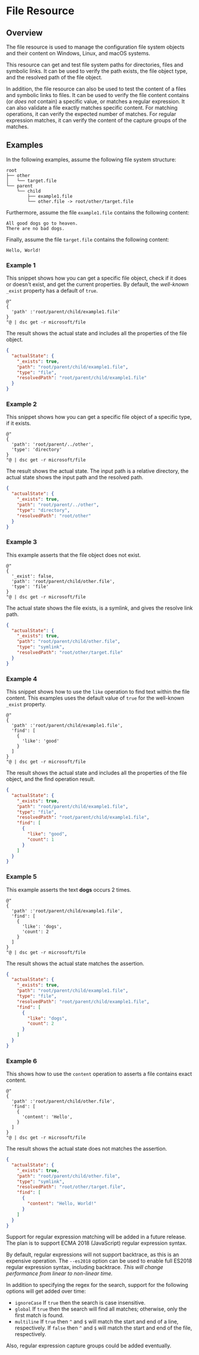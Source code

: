 # File Resource

## Overview

The file resource is used to manage the configuration file system objects and their content on Windows, Linux, and macOS systems.

This resource can get and test file system paths for directories, files and symbolic links. It can be used to verify the path exists, the file object type, and the resolved path of the file object.

In addition, the file resource can also be used to test the content of a files and symbolic links to files. It can be used to verify the file content contains (or _does not_ contain) a specific value, or matches a regular expression. It can also validate a file exactly matches specific content. For matching operations, it can verify the expected number of matches. For regular expression matches, it can verify the content of the capture groups of the matches.

## Examples

In the following examples, assume the following file system structure:

```text
root
├── other
│   └── target.file
└── parent
    └── child
        ├── example1.file
        └── other.file -> root/other/target.file   
```

Furthermore, assume the file `example1.file` contains the following content:

```text
All good dogs go to heaven.
There are no bad dogs.
```

Finally, assume the file `target.file` contains the following content:

```text
Hello, World!
```

### Example 1

This snippet shows how you can get a specific file object, check if it does or doesn't exist, and get the current properties. By default, the _well-known_ `_exist` property has a default of `true`.

```shell
@"
{
  'path' :'root/parent/child/example1.file'
}
"@ | dsc get -r microsoft/file
```

The result shows the actual state and includes all the properties of the file object.

```json
{
  "actualState": {
    "_exists": true,
    "path": "root/parent/child/example1.file",
    "type": "file",
    "resolvedPath": "root/parent/child/example1.file"
  }
}
```

### Example 2

This snippet shows how you can get a specific file object of a specific type, if it exists.

```shell
@"
{
  'path': 'root/parent/../other',
  'type': 'directory'
}
"@ | dsc get -r microsoft/file
```

The result shows the actual state. The input path is a relative directory, the actual state shows the input path and the resolved path.

```json
{
  "actualState": {
    "_exists": true,
    "path": "root/parent/../other",
    "type": "directory",
    "resolvedPath": "root/other"
  }
}
```

### Example 3

This example asserts that the file object does not exist.

```shell
@"
{
  '_exist': false,
  'path': 'root/parent/child/other.file',
  'type': 'file'
}
"@ | dsc get -r microsoft/file
```

The actual state shows the file exists, is a symlink, and gives the resolve link path.

```json
{
  "actualState": {
    "_exists": true,
    "path": "root/parent/child/other.file",
    "type": "symlink",
    "resolvedPath": "root/other/target.file"
  }
}
```

### Example 4

This snippet shows how to use the `like` operation to find text within the file content. This examples uses the default value of `true` for the well-known `_exist` property.

```shell
@"
{
  'path' :'root/parent/child/example1.file',
  'find': [
    {
      'like': 'good'
    }
  ]
}
"@ | dsc get -r microsoft/file
```

The result shows the actual state and includes all the properties of the file object, and the find operation result.

```json
{
  "actualState": {
    "_exists": true,
    "path": "root/parent/child/example1.file",
    "type": "file",
    "resolvedPath": "root/parent/child/example1.file",
    "find": [
      {
        "like": "good",
        "count": 1
      }
    ]
  }
}
```

### Example 5

This example asserts the text **dogs** occurs 2 times.

```shell
@"
{
  'path' :'root/parent/child/example1.file',
  'find': [
    {
      'like': 'dogs',
      'count': 2
    }
  ]
}
"@ | dsc get -r microsoft/file
```

The result shows the actual state matches the assertion.

```json
{
  "actualState": {
    "_exists": true,
    "path": "root/parent/child/example1.file",
    "type": "file",
    "resolvedPath": "root/parent/child/example1.file",
    "find": [
      {
        "like": "dogs",
        "count": 2
      }
    ]
  }
}
```

### Example 6

This shows how to use the `content` operation to asserts a file contains exact content.

```shell
@"
{
  'path' :'root/parent/child/other.file',
  'find': [
    {
      'content': 'Hello',
    }
  ]
}
"@ | dsc get -r microsoft/file
```

The result shows the actual state does not matches the assertion.

```json
{
  "actualState": {
    "_exists": true,
    "path": "root/parent/child/other.file",
    "type": "symlink",
    "resolvedPath": "root/other/target.file",
    "find": [
      {
        "content": "Hello, World!"
      }
    ]
  }
}
```

Support for regular expression matching will be added in a future release. The plan is to support ECMA 2018 (JavaScript) regular expression syntax.

By default, regular expressions will not support backtrace, as this is an expensive operation. The `--es2018` option can be used to enable full ES2018 regular expression syntax, including backtrace. _This will change performance from linear to non-linear time._

In addition to specifying the regex for the search, support for the following options will get added over time:

- `ignoreCase` If `true` then the search is case insensitive.
- `global` If `true` then the search will find all matches; otherwise, only the first match is found.
- `multiline` If `true` then `^` and `$` will match the start and end of a line, respectively. If `false` then `^` and `$` will match the start and end of the file, respectively.

Also, regular expression capture groups could be added eventually.
